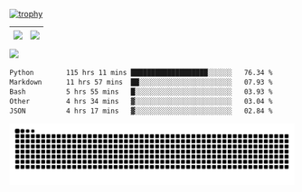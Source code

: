 [![trophy](https://github-profile-trophy.vercel.app/?username=ocss884&column=7)](https://github.com/ocss884)

| <img align="center" src="https://github-readme-stats.vercel.app/api?username=ocss884&show_icons=true&hide_border=true" /> | <img align="center" src="https://github-readme-streak-stats.herokuapp.com?user=ocss884&hide_border=true&date_format=M%20j%5B%2C%20Y%5D&ring=7EDDCF&fire=7EDDCF" /> |
| ------------------------------------------------------------ | ------------------------------------------------------------ |

![](https://komarev.com/ghpvc/?username=ocss884&color=brightgreen)

<!--START_SECTION:waka-->

```txt
Python        115 hrs 11 mins ███████████████████░░░░░░   76.34 %
Markdown      11 hrs 57 mins  ██░░░░░░░░░░░░░░░░░░░░░░░   07.93 %
Bash          5 hrs 55 mins   █░░░░░░░░░░░░░░░░░░░░░░░░   03.93 %
Other         4 hrs 34 mins   ▓░░░░░░░░░░░░░░░░░░░░░░░░   03.04 %
JSON          4 hrs 17 mins   ▓░░░░░░░░░░░░░░░░░░░░░░░░   02.84 %
```

<!--END_SECTION:waka-->

<p align="center">
   <img src="https://github.com/ocss884/ocss884/blob/output/github-snake.svg" alt="snake">
</p>
